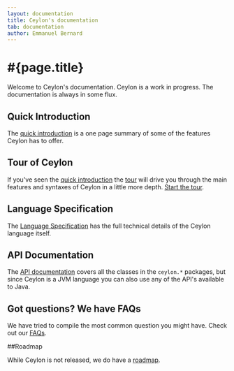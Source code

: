 ```yaml
---
layout: documentation
title: Ceylon's documentation
tab: documentation
author: Emmanuel Bernard
---
```


# #{page.title}

Welcome to Ceylon's documentation. Ceylon is a work in progress. The documentation
is always in some flux.

## Quick Introduction

The [quick introduction](introduction) is a one page summary of some of the features 
Ceylon has to offer.

## Tour of Ceylon

If you've seen the [quick introduction](introduction) the 
[tour](/documentation/tour) will drive you through the 
main features and syntaxes of Ceylon in a little more depth.
[Start the tour](/documentation/tour).

## Language Specification

The [Language Specification](spec) has the full technical details of the 
Ceylon language itself.

## API Documentation

The [API documentation](api) covers all the classes in the `ceylon.*` packages, but since Ceylon is
a JVM language you can also use any of the API's available to Java.

## Got questions? We have FAQs

We have tried to compile the most common question you might have. Check out our [FAQs](faq).

##Roadmap

While Ceylon is not released, we do have a [roadmap](roadmap).
